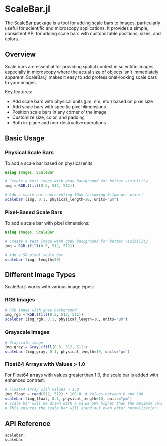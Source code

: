 # ScaleBar.jl

The ScaleBar package is a tool for adding scale bars to images, particularly useful for scientific and microscopy applications. It provides a simple, consistent API for adding scale bars with customizable positions, sizes, and colors.

## Overview

Scale bars are essential for providing spatial context in scientific images, especially in microscopy where the actual size of objects isn't immediately apparent. ScaleBar.jl makes it easy to add professional-looking scale bars to your images.

Key features:
- Add scale bars with physical units (μm, nm, etc.) based on pixel size
- Add scale bars with specific pixel dimensions
- Position scale bars in any corner of the image
- Customize size, color, and padding
- Both in-place and non-destructive operations

## Basic Usage

### Physical Scale Bars

To add a scale bar based on physical units:

```julia
using Images, ScaleBar

# Create a test image with gray background for better visibility
img = RGB.(fill(0.5, 512, 512))

# Add a scale bar representing 10μm (assuming 0.1μm per pixel)
scalebar!(img, 0.1, physical_length=10, units="μm")
```

### Pixel-Based Scale Bars

To add a scale bar with pixel dimensions:

```julia
using Images, ScaleBar

# Create a test image with gray background for better visibility
img = RGB.(fill(0.5, 512, 512))

# Add a 50-pixel scale bar
scalebar!(img, length=50)
```

## Different Image Types

ScaleBar.jl works with various image types:

### RGB Images

```julia
# RGB image with gray background
img_rgb = RGB.(fill(0.5, 512, 512))
scalebar!(img_rgb, 0.1, physical_length=10, units="μm")
```

### Grayscale Images

```julia
# Grayscale image
img_gray = Gray.(fill(0.5, 512, 512))
scalebar!(img_gray, 0.1, physical_length=10, units="μm")
```

### Float64 Arrays with Values > 1.0

For Float64 arrays with values greater than 1.0, the scale bar is added with enhanced contrast:

```julia
# Float64 array with values > 1.0
img_float = rand(512, 512) * 100.0  # Values between 0 and 100
scalebar!(img_float, 0.1, physical_length=10, units="μm")
# Scale bar will be drawn with a value 50% higher than the maximum value for visibility
# This ensures the scale bar will stand out even after normalization
```

## API Reference

```@docs
scalebar!
scalebar
```

